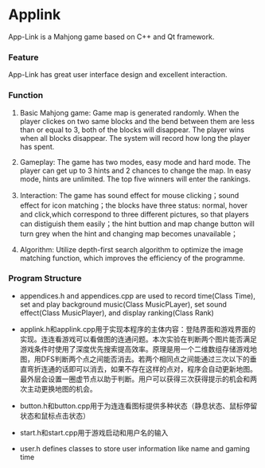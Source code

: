 # Applink
App-Link is a Mahjong game based on C++ and Qt framework. 

### Feature
App-Link has great user interface design and excellent interaction.

### Function

1. Basic Mahjong game: Game map is generated randomly. When the player clickes on two same blocks and the bend between them are less than or equal to 3, both of the blocks will disappear. The player wins when all blocks disappear. The system will record how long the player has spent.  

2. Gameplay: The game has two modes, easy mode and hard mode. The player can get up to 3 hints and 2 chances to change the map. In easy mode, hints are unlimited. The top five winners will enter the rankings.

3. Interaction: The game has sound effect for mouse clicking；sound effect for icon matching；the blocks have three status: normal, hover and click,which correspond to three different pictures, so that players can distiguish them easily；the hint buttion and map change button will turn grey when the hint and changing map becomes unavailable；  

4. Algorithm: Utilize depth-first search algorithm to optimize the image matching function, which improves the efficiency of the  programme.
  

### Program Structure

- appendices.h and appendices.cpp are used to record time(Class Time), set and play background music(Class MusicPLayer), set sound effect(Class MusicPlayer), and display ranking(Class Rank)  

- applink.h和applink.cpp用于实现本程序的主体内容：登陆界面和游戏界面的实现。连连看游戏可以看做图的连通问题。本次实验在判断两个图片能否满足游戏条件时使用了深度优先搜索提高效率。原理是用一个二维数组存储游戏地图，用DFS判断两个点之间能否消去。若两个相同点之间能通过三次以下的垂直弯折连通的话即可以消去，如果不存在这样的点对，程序会自动更新地图。最外层会设置一圈虚节点以助于判断。用户可以获得三次获得提示的机会和两次主动更换地图的机会。  

- button.h和button.cpp用于为连连看图标提供多种状态（静息状态、鼠标停留状态和鼠标点击状态）  

- start.h和start.cpp用于游戏启动和用户名的输入  

- user.h defines classes to store user information like name and gaming time 
